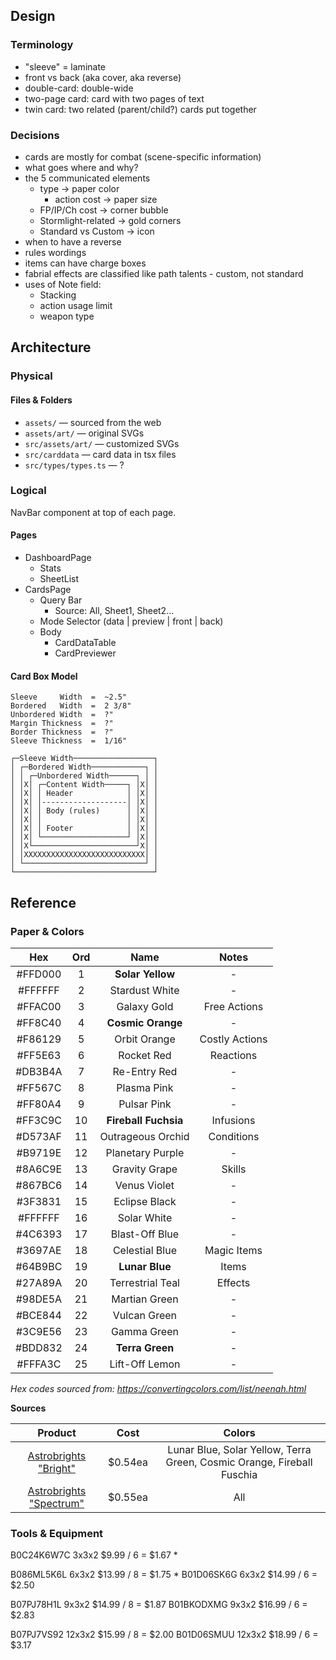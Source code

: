 ## Design

### Terminology

- "sleeve" = laminate
- front vs back (aka cover, aka reverse)
- double-card:  double-wide
- two-page card:  card with two pages of text
- twin card:  two related (parent/child?) cards put together

### Decisions

- cards are mostly for combat  (scene-specific information)
- what goes where and why?
- the 5 communicated elements
    - type                ->  paper color
        - action cost     ->  paper size
    - FP/IP/Ch cost       ->  corner bubble
    - Stormlight-related  ->  gold corners
    - Standard vs Custom  ->  icon
- when to have a reverse
- rules wordings
- items can have charge boxes
- fabrial effects are classified like path talents - custom, not standard
- uses of Note field:
  - Stacking
  - action usage limit
  - weapon type

## Architecture

### Physical

#### Files & Folders

- `assets/`         — sourced from the web
- `assets/art/`     — original SVGs
- `src/assets/art/` — customized SVGs
- `src/carddata`    — card data in tsx files
- `src/types/types.ts` — ?

### Logical

NavBar component at top of each page.

#### Pages

- DashboardPage
  - Stats
  - SheetList
- CardsPage
  - Query Bar
      - Source: All, Sheet1, Sheet2...
  - Mode Selector  (data | preview | front | back)
  - Body
    - CardDataTable
    - CardPreviewer

#### Card Box Model

```
Sleeve     Width  =  ~2.5"
Bordered   Width  =  2 3/8"
Unbordered Width  =  ?"
Margin Thickness  =  ?"
Border Thickness  =  ?"
Sleeve Thickness  =  1/16"

┌─Sleeve Width──────────────────┐
│ ┌─Bordered Width────────────┐ │
│ │ ┌─Unbordered Width──────┐ │ │
│ │X│ ┌─Content Width─────┐ │X│ │ 
│ │X│ │ Header            │ │X│ │ 
│ │X│ │-------------------│ │X│ │ 
│ │X│ │ Body (rules)      │ │X│ │ 
│ │X│ │                   │ │X│ │ 
│ │X│ │ Footer            │ │X│ │ 
│ │X│ └───────────────────┘ │X│ │ 
│ │X└───────────────────────┘X│ │
│ │XXXXXXXXXXXXXXXXXXXXXXXXXXX│ │
│ └───────────────────────────┘ │
└───────────────────────────────┘
```

## Reference

### Paper & Colors

| Hex       | Ord | Name                 | Notes |
| :-------: | :-: | :------------------: | :---: |
| #FFD000 |   1 | **Solar Yellow**     | - |
| #FFFFFF |   2 | Stardust White       | - |
| #FFAC00 |   3 | Galaxy Gold          | Free Actions |
| #FF8C40 |   4 | **Cosmic Orange**    | - |
| #F86129 |   5 | Orbit Orange         | Costly Actions |
| #FF5E63 |   6 | Rocket Red           | Reactions |
| #DB3B4A |   7 | Re-Entry Red         | - |
| #FF567C |   8 | Plasma Pink          | - |
| #FF80A4 |   9 | Pulsar Pink          | - |
| #FF3C9C |  10 | **Fireball Fuchsia** | Infusions |
| #D573AF |  11 | Outrageous Orchid    | Conditions |
| #B9719E |  12 | Planetary Purple     | - |
| #8A6C9E |  13 | Gravity Grape        | Skills |
| #867BC6 |  14 | Venus Violet         | - |
| #3F3831 |  15 | Eclipse Black        | - |
| #FFFFFF |  16 | Solar White          | - |
| #4C6393 |  17 | Blast-Off Blue       | - |
| #3697AE |  18 | Celestial Blue       | Magic Items |
| #64B9BC |  19 | **Lunar Blue**       | Items |
| #27A89A |  20 | Terrestrial Teal     | Effects |
| #98DE5A |  21 | Martian Green        | - |
| #BCE844 |  22 | Vulcan Green         | - |
| #3C9E56 |  23 | Gamma Green          | - |
| #BDD832 |  24 | **Terra Green**      | - |
| #FFFA3C |  25 | Lift-Off Lemon       | - |

_Hex codes sourced from: https://convertingcolors.com/list/neenah.html_

**Sources**

| Product                                                      | Cost    | Colors |
| :----------------------------------------------------------: | :-----: | :----: |
| [Astrobrights "Bright"](https://walmart.com/ip/x/44796991)   | $0.54ea | Lunar Blue, Solar Yellow, Terra Green, Cosmic Orange, Fireball Fuschia |
| [Astrobrights "Spectrum"](https://amazon.com/dp/B01GUUARV0/) | $0.55ea | All |

### Tools & Equipment


B0C24K6W7C    3x3x2    $9.99 / 6 = $1.67    *

B086ML5K6L    6x3x2   $13.99 / 8 = $1.75    *
B01D06SK6G    6x3x2   $14.99 / 6 = $2.50

B07PJ78H1L    9x3x2   $14.99 / 8 = $1.87
B01BKODXMG    9x3x2   $16.99 / 6 = $2.83

B07PJ7VS92   12x3x2   $15.99 / 8 = $2.00
B01D06SMUU   12x3x2   $18.99 / 6 = $3.17

